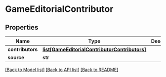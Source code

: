 # GameEditorialContributor

## Properties
Name | Type | Description | Notes
------------ | ------------- | ------------- | -------------
**contributors** | [**list[GameEditorialContributorContributors]**](GameEditorialContributorContributors.md) |  | [optional] 
**source** | **str** |  | [optional] 

[[Back to Model list]](../README.md#documentation-for-models) [[Back to API list]](../README.md#documentation-for-api-endpoints) [[Back to README]](../README.md)


